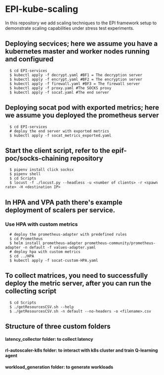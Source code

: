 # EPI-kube-scaling
In this repository we add scaling techniques to the EPI framework setup to demonstrate scaling capabilities under stress test experiments.

## Deploying secvices; here we assume you have a kubernetes master and worker nodes running and configured
```shell
  $ cd EPI-services
  $ kubectl apply -f decrypt.yaml #BF1 = The decryption server
  $ kubectl apply -f encrypt.yaml #BF2 = The encryption server
  $ kubectl apply -f firewall.yaml #BF3 = The firewall server
  $ kubectl apply -f proxy.yaml #The SOCKS proxy
  $ kubectl apply -f socat.yaml #The end server
```

## Deploying socat pod with exported metrics; here we assume you deployed the prometheus server
```shell
  $ cd EPI-services
  # deploy the end server with exported metrics 
  $ kubectl apply -f socat_metrics_exported.yaml 
```

## Start the client script, refer to the epif-poc/socks-chaining repository 

```shell
  $ pipenv install click socksx
  $ pipenv shell
  $ cd Scripts
  $ locust -f ./locust.py --headless -u <number of clients> -r <spawn rate> -H <destination IP>
```

## In HPA and VPA path there's example deployment of scalers per service.

### Use HPA with custom metrics

```shell
  # deploy the prometheus-adapter with predefined rules
  $ cd Prometheus
  $ helm install prometheus-adapter prometheus-community/prometheus-adapter -n default -f values-adapter.yaml 
  # deploy hpa with custom metrics
  $ cd ../HPA
  $ kubectl apply -f socat-custom-HPA.yaml
```
  
## To collect matrices, you need to successfully deploy the metric server, after you can run the collecting script
```shell
  $ cd Scripts 
  $ ./getResourcesCSV.sh --help 
  $ ./getResourcesCSV.sh -n default --no-headers -o <filename>.csv
```

## Structure of three custom folders

#### latency_collector folder: to collect latency
#### rl-autoscaler-k8s folder: to interact with k8s cluster and train Q-learning agent
#### workload_generation folder: to generate workloads

